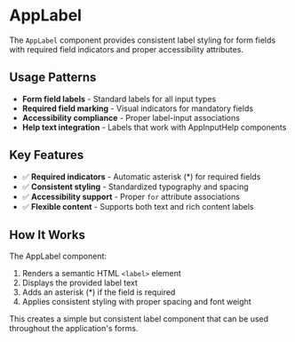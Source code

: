 # AppLabel

The `AppLabel` component provides consistent label styling for form fields with required field indicators and proper accessibility attributes.

## Usage Patterns

- **Form field labels** - Standard labels for all input types
- **Required field marking** - Visual indicators for mandatory fields  
- **Accessibility compliance** - Proper label-input associations
- **Help text integration** - Labels that work with AppInputHelp components

## Key Features

- ✅ **Required indicators** - Automatic asterisk (*) for required fields
- ✅ **Consistent styling** - Standardized typography and spacing
- ✅ **Accessibility support** - Proper `for` attribute associations
- ✅ **Flexible content** - Supports both text and rich content labels

## How It Works

The AppLabel component:

1. Renders a semantic HTML `<label>` element
2. Displays the provided label text
3. Adds an asterisk (\*) if the field is required
4. Applies consistent styling with proper spacing and font weight

This creates a simple but consistent label component that can be used throughout the application's forms.
